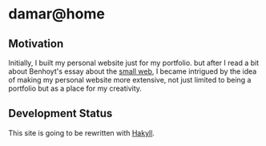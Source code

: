 # damar@home

## Motivation

Initially, I built my personal website just for my portfolio. but after I read a bit about Benhoyt's essay about the [small web](https://benhoyt.com/writings/the-small-web-is-beautiful/), I became intrigued by the idea of making my personal website more extensive, not just limited to being a portfolio but as a place for my creativity.

## Development Status

This site is going to be rewritten with [Hakyll](https://jaspervdj.be/hakyll/).